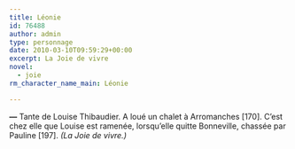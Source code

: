 ```yaml
---
title: Léonie
id: 76488
author: admin
type: personnage
date: 2010-03-10T09:59:29+00:00
excerpt: La Joie de vivre
novel:
  - joie
rm_character_name_main: Léonie

---
```

**—** Tante de Louise Thibaudier. A loué un chalet à Arromanches [170]. C&rsquo;est chez elle que Louise est ramenée, lorsqu&rsquo;elle quitte Bonneville, chassée par Pauline [197]. _(La Joie de vivre.)_